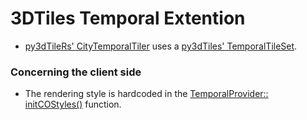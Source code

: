 # 3DTiles Temporal Extention

* [py3dTileRs' CityTemporalTiler](https://github.com/VCityTeam/py3dtilers/blob/master/py3dtilers/CityTiler/CityTemporalTiler.py#L4) uses a
  [py3dTiles' TemporalTileSet](https://github.com/VCityTeam/py3dtiles/blob/Tiler/py3dtiles/temporal_extension_tileset.py#L8).
  
### Concerning the client side 
* The rendering style is hardcoded in the [TemporalProvider:: initCOStyles()](https://github.com/VCityTeam/UD-Viz/blob/master/src/Widgets/Temporal/ViewModel/TemporalProvider.js#L67) function.
